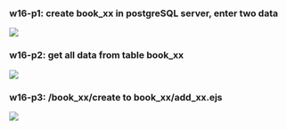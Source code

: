 ### w16-p1: create book_xx in postgreSQL server, enter two data

![](https://upload.cc/i1/2022/06/07/i4BtK7.jpg)

### w16-p2: get all data from table book_xx

![](https://upload.cc/i1/2022/06/07/wpnSxE.jpg)

### w16-p3: /book_xx/create to book_xx/add_xx.ejs

![](https://upload.cc/i1/2022/06/07/vpHAZg.jpg)
